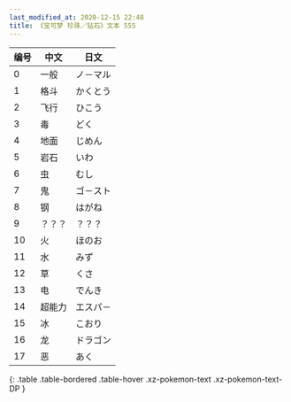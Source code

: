 ```yaml
---
last_modified_at: 2020-12-15 22:48
title: 《宝可梦 珍珠／钻石》文本 555
---
```

| 编号 | 中文 | 日文 |
| ---- | ---- | ---- |
| 0 | 一般 | ノ－マル |
| 1 | 格斗 | かくとう |
| 2 | 飞行 | ひこう |
| 3 | 毒 | どく |
| 4 | 地面 | じめん |
| 5 | 岩石 | いわ |
| 6 | 虫 | むし |
| 7 | 鬼 | ゴ－スト |
| 8 | 钢 | はがね |
| 9 | ？？？ | ？？？ |
| 10 | 火 | ほのお |
| 11 | 水 | みず |
| 12 | 草 | くさ |
| 13 | 电 | でんき |
| 14 | 超能力 | エスパ－ |
| 15 | 冰 | こおり |
| 16 | 龙 | ドラゴン |
| 17 | 恶 | あく |
{: .table .table-bordered .table-hover .xz-pokemon-text .xz-pokemon-text-DP }